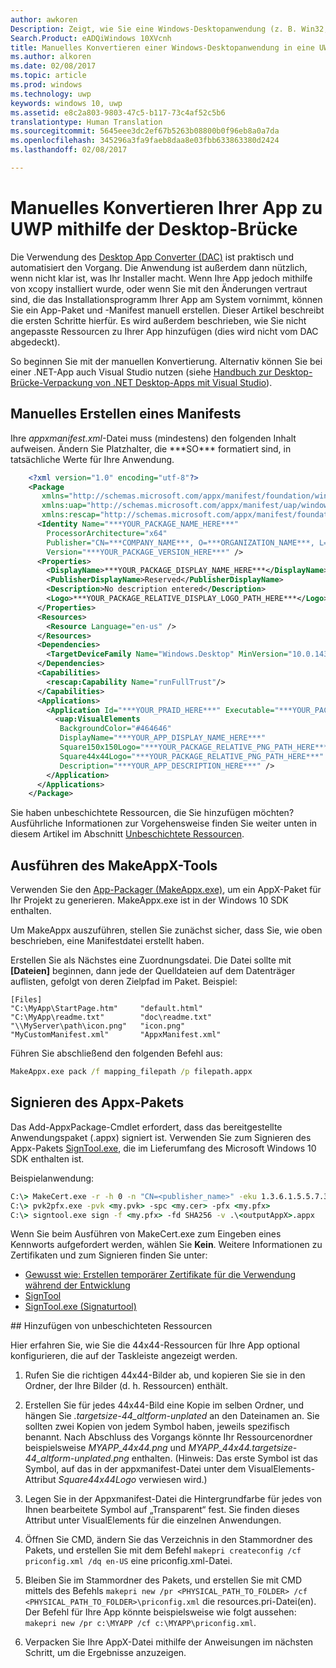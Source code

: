 ```yaml
---
author: awkoren
Description: Zeigt, wie Sie eine Windows-Desktopanwendung (z. B. Win32, WPF und Windows Forms) manuell in eine UWP-App (Universelle Windows-Plattform) konvertieren.
Search.Product: eADQiWindows 10XVcnh
title: Manuelles Konvertieren einer Windows-Desktopanwendung in eine UWP-App (Universelle Windows-Plattform)
ms.author: alkoren
ms.date: 02/08/2017
ms.topic: article
ms.prod: windows
ms.technology: uwp
keywords: windows 10, uwp
ms.assetid: e8c2a803-9803-47c5-b117-73c4af52c5b6
translationtype: Human Translation
ms.sourcegitcommit: 5645eee3dc2ef67b5263b08800b0f96eb8a0a7da
ms.openlocfilehash: 345296a3fa9faeb8daa8e03fbb633863380d2424
ms.lasthandoff: 02/08/2017

---
```


# <a name="manually-convert-your-app-to-uwp-using-the-desktop-bridge"></a>Manuelles Konvertieren Ihrer App zu UWP mithilfe der Desktop-Brücke

Die Verwendung des [Desktop App Converter (DAC)](desktop-to-uwp-run-desktop-app-converter.md) ist praktisch und automatisiert den Vorgang. Die Anwendung ist außerdem dann nützlich, wenn nicht klar ist, was Ihr Installer macht. Wenn Ihre App jedoch mithilfe von xcopy installiert wurde, oder wenn Sie mit den Änderungen vertraut sind, die das Installationsprogramm Ihrer App am System vornimmt, können Sie ein App-Paket und -Manifest manuell erstellen. Dieser Artikel beschreibt die ersten Schritte hierfür. Es wird außerdem beschrieben, wie Sie nicht angepasste Ressourcen zu Ihrer App hinzufügen (dies wird nicht vom DAC abgedeckt). 

So beginnen Sie mit der manuellen Konvertierung. Alternativ können Sie bei einer .NET-App auch Visual Studio nutzen (siehe [Handbuch zur Desktop-Brücke-Verpackung von .NET Desktop-Apps mit Visual Studio](desktop-to-uwp-packaging-dot-net.md)).  

## <a name="create-a-manifest-by-hand"></a>Manuelles Erstellen eines Manifests

Ihre _appxmanifest.xml_-Datei muss (mindestens) den folgenden Inhalt aufweisen. Ändern Sie Platzhalter, die \*\*\*SO\*\*\* formatiert sind, in tatsächliche Werte für Ihre Anwendung.

```XML
    <?xml version="1.0" encoding="utf-8"?>
    <Package
       xmlns="http://schemas.microsoft.com/appx/manifest/foundation/windows10"
       xmlns:uap="http://schemas.microsoft.com/appx/manifest/uap/windows10"
       xmlns:rescap="http://schemas.microsoft.com/appx/manifest/foundation/windows10/restrictedcapabilities">
      <Identity Name="***YOUR_PACKAGE_NAME_HERE***"
        ProcessorArchitecture="x64"
        Publisher="CN=***COMPANY_NAME***, O=***ORGANIZATION_NAME***, L=***CITY***, S=***STATE***, C=***COUNTRY***"
        Version="***YOUR_PACKAGE_VERSION_HERE***" />
      <Properties>
        <DisplayName>***YOUR_PACKAGE_DISPLAY_NAME_HERE***</DisplayName>
        <PublisherDisplayName>Reserved</PublisherDisplayName>
        <Description>No description entered</Description>
        <Logo>***YOUR_PACKAGE_RELATIVE_DISPLAY_LOGO_PATH_HERE***</Logo>
      </Properties>
      <Resources>
        <Resource Language="en-us" />
      </Resources>
      <Dependencies>
        <TargetDeviceFamily Name="Windows.Desktop" MinVersion="10.0.14316.0" MaxVersionTested="10.0.14316.0" />
      </Dependencies>
      <Capabilities>
        <rescap:Capability Name="runFullTrust"/>
      </Capabilities>
      <Applications>
        <Application Id="***YOUR_PRAID_HERE***" Executable="***YOUR_PACKAGE_RELATIVE_EXE_PATH_HERE***" EntryPoint="Windows.FullTrustApplication">
          <uap:VisualElements
           BackgroundColor="#464646"
           DisplayName="***YOUR_APP_DISPLAY_NAME_HERE***"
           Square150x150Logo="***YOUR_PACKAGE_RELATIVE_PNG_PATH_HERE***"
           Square44x44Logo="***YOUR_PACKAGE_RELATIVE_PNG_PATH_HERE***"
           Description="***YOUR_APP_DESCRIPTION_HERE***" />
        </Application>
      </Applications>
    </Package>
```

Sie haben unbeschichtete Ressourcen, die Sie hinzufügen möchten? Ausführliche Informationen zur Vorgehensweise finden Sie weiter unten in diesem Artikel im Abschnitt [Unbeschichtete Ressourcen](#unplated-assets).

## <a name="run-the-makeappx-tool"></a>Ausführen des MakeAppX-Tools

Verwenden Sie den [App-Packager (MakeAppx.exe)](https://msdn.microsoft.com/library/windows/desktop/hh446767(v=vs.85).aspx), um ein AppX-Paket für Ihr Projekt zu generieren. MakeAppx.exe ist in der Windows 10 SDK enthalten. 

Um MakeAppx auszuführen, stellen Sie zunächst sicher, dass Sie, wie oben beschrieben, eine Manifestdatei erstellt haben. 

Erstellen Sie als Nächstes eine Zuordnungsdatei. Die Datei sollte mit **[Dateien]** beginnen, dann jede der Quelldateien auf dem Datenträger auflisten, gefolgt von deren Zielpfad im Paket. Beispiel: 

```
[Files]
"C:\MyApp\StartPage.htm"     "default.html"
"C:\MyApp\readme.txt"        "doc\readme.txt"
"\\MyServer\path\icon.png"   "icon.png"
"MyCustomManifest.xml"       "AppxManifest.xml"
```

Führen Sie abschließend den folgenden Befehl aus: 

```cmd
MakeAppx.exe pack /f mapping_filepath /p filepath.appx
```

## <a name="sign-your-appx-package"></a>Signieren des Appx-Pakets

Das Add-AppxPackage-Cmdlet erfordert, dass das bereitgestellte Anwendungspaket (.appx) signiert ist. Verwenden Sie zum Signieren des Appx-Pakets [SignTool.exe](https://msdn.microsoft.com/library/windows/desktop/aa387764(v=vs.85).aspx), die im Lieferumfang des Microsoft Windows 10 SDK enthalten ist.

Beispielanwendung: 

```cmd
C:\> MakeCert.exe -r -h 0 -n "CN=<publisher_name>" -eku 1.3.6.1.5.5.7.3.3 -pe -sv <my.pvk> <my.cer>
C:\> pvk2pfx.exe -pvk <my.pvk> -spc <my.cer> -pfx <my.pfx>
C:\> signtool.exe sign -f <my.pfx> -fd SHA256 -v .\<outputAppX>.appx
```
Wenn Sie beim Ausführen von MakeCert.exe zum Eingeben eines Kennworts aufgefordert werden, wählen Sie **Kein**. Weitere Informationen zu Zertifikaten und zum Signieren finden Sie unter: 

- [Gewusst wie: Erstellen temporärer Zertifikate für die Verwendung während der Entwicklung](https://msdn.microsoft.com/library/ms733813.aspx)
- [SignTool](https://msdn.microsoft.com/library/windows/desktop/aa387764.aspx)
- [SignTool.exe (Signaturtool)](https://msdn.microsoft.com/library/8s9b9yaz.aspx)

<span id="unplated-assets" />
## <a name="add-unplated-assets"></a>Hinzufügen von unbeschichteten Ressourcen

Hier erfahren Sie, wie Sie die 44x44-Ressourcen für Ihre App optional konfigurieren, die auf der Taskleiste angezeigt werden. 

1. Rufen Sie die richtigen 44x44-Bilder ab, und kopieren Sie sie in den Ordner, der Ihre Bilder (d. h. Ressourcen) enthält.

2. Erstellen Sie für jedes 44x44-Bild eine Kopie im selben Ordner, und hängen Sie *.targetsize-44_altform-unplated* an den Dateinamen an. Sie sollten zwei Kopien von jedem Symbol haben, jeweils spezifisch benannt. Nach Abschluss des Vorgangs könnte Ihr Ressourcenordner beispielsweise *MYAPP_44x44.png* und *MYAPP_44x44.targetsize-44_altform-unplated.png* enthalten. (Hinweis: Das erste Symbol ist das Symbol, auf das in der appxmanifest-Datei unter dem VisualElements-Attribut *Square44x44Logo* verwiesen wird.) 

3.    Legen Sie in der Appxmanifest-Datei die Hintergrundfarbe für jedes von Ihnen bearbeitete Symbol auf „Transparent“ fest. Sie finden dieses Attribut unter VisualElements für die einzelnen Anwendungen.

4.    Öffnen Sie CMD, ändern Sie das Verzeichnis in den Stammordner des Pakets, und erstellen Sie mit dem Befehl ```makepri createconfig /cf priconfig.xml /dq en-US``` eine priconfig.xml-Datei.

5.    Bleiben Sie im Stammordner des Pakets, und erstellen Sie mit CMD mittels des Befehls ```makepri new /pr <PHYSICAL_PATH_TO_FOLDER> /cf <PHYSICAL_PATH_TO_FOLDER>\priconfig.xml``` die resources.pri-Datei(en). Der Befehl für Ihre App könnte beispielsweise wie folgt aussehen: ```makepri new /pr c:\MYAPP /cf c:\MYAPP\priconfig.xml```. 

6.    Verpacken Sie Ihre AppX-Datei mithilfe der Anweisungen im nächsten Schritt, um die Ergebnisse anzuzeigen.
